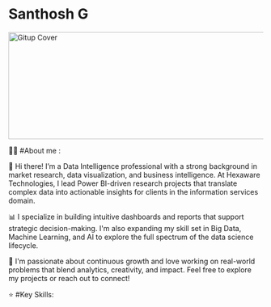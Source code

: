# Santhosh G
<img width="1000" height="212" alt="Gitup Cover" src="https://github.com/user-attachments/assets/b516ab60-feeb-47d2-a94c-f7de0e4be319" />

👩‍💻 #About me :

👋 Hi there! I’m a Data Intelligence professional with a strong background in market research, data visualization, and business intelligence. At Hexaware Technologies, I lead Power BI-driven research projects that translate complex data into actionable insights for clients in the information services domain.

📊 I specialize in building intuitive dashboards and reports that support strategic decision-making. I'm also expanding my skill set in Big Data, Machine Learning, and AI to explore the full spectrum of the data science lifecycle.

🚀 I'm passionate about continuous growth and love working on real-world problems that blend analytics, creativity, and impact. Feel free to explore my projects or reach out to connect!

⭐ #Key Skills:
